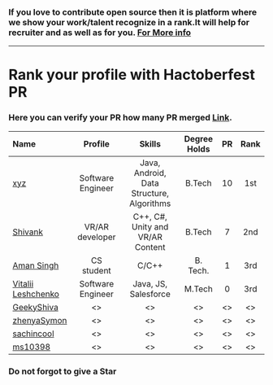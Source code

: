   
  ### If you love to contribute open source then it is platform where we show your work/talent recognize in a rank.It will help for recruiter and as well as for you. [For More info](https://github.com/jsroyal/JobProfile/blob/master/RuleForRank.md)
-------------------------------------------------------------------------------------------------------------------------------
 
 
  
  
  #                            Rank your profile  with Hactoberfest PR 
  
  
  ###                        Here you can verify your PR how many PR merged [Link](https://hacktoberfestchecker.herokuapp.com/).


 | Name | Profile | Skills | Degree Holds | PR | Rank|
 |:--------|:--------:|:------------:|:------------:|:------------:|:------------:|
 | [xyz]() | Software Engineer | Java, Android, Data Structure, Algorithms | B.Tech | 10 | 1st |
 | [Shivank](https://github.com/GeekyShiva) | VR/AR developer | C++, C#, Unity and VR/AR Content | B.Tech | 7 | 2nd |
 | [Aman Singh](https://github.com/aman935) | CS student | C/C++ | B. Tech. | 1 | 3rd|
 | [Vitalii Leshchenko]( https://github.com/vitaliaventel) | Software Engineer | Java, JS, Salesforce | M.Tech | 0 | 3rd |
 | [GeekyShiva]() | <> | <> | <> | <> | <> |
 | [zhenyaSymon]() | <> | <> | <> | <> | <> 
 | [sachincool]() | <> | <> | <> | <> | <> |
 | [ms10398]() | <> | <> | <> | <> | <> |
 


 
 
 ### Do not forgot to give a Star     
 

 
 

